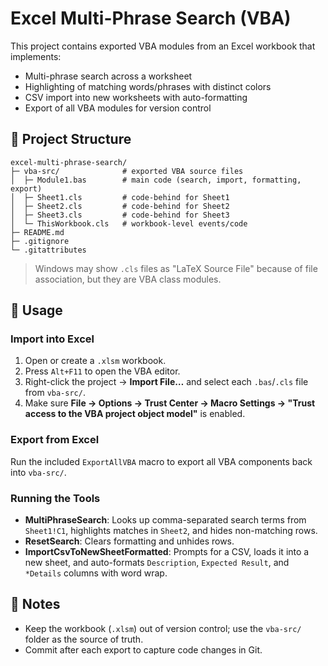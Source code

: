 # Excel Multi-Phrase Search (VBA)

This project contains exported VBA modules from an Excel workbook that implements:

- Multi-phrase search across a worksheet
- Highlighting of matching words/phrases with distinct colors
- CSV import into new worksheets with auto-formatting
- Export of all VBA modules for version control

## 📂 Project Structure
```
excel-multi-phrase-search/
├─ vba-src/              # exported VBA source files
│  ├─ Module1.bas        # main code (search, import, formatting, export)
│  ├─ Sheet1.cls         # code-behind for Sheet1
│  ├─ Sheet2.cls         # code-behind for Sheet2
│  ├─ Sheet3.cls         # code-behind for Sheet3
│  └─ ThisWorkbook.cls   # workbook-level events/code
├─ README.md
├─ .gitignore
└─ .gitattributes
```

> Windows may show `.cls` files as "LaTeX Source File" because of file association, but they are VBA class modules.

## 🚀 Usage

### Import into Excel
1. Open or create a `.xlsm` workbook.
2. Press `Alt+F11` to open the VBA editor.
3. Right-click the project → **Import File…** and select each `.bas`/`.cls` file from `vba-src/`.
4. Make sure **File → Options → Trust Center → Macro Settings → "Trust access to the VBA project object model"** is enabled.

### Export from Excel
Run the included `ExportAllVBA` macro to export all VBA components back into `vba-src/`.

### Running the Tools
- **MultiPhraseSearch**: Looks up comma-separated search terms from `Sheet1!C1`, highlights matches in `Sheet2`, and hides non-matching rows.
- **ResetSearch**: Clears formatting and unhides rows.
- **ImportCsvToNewSheetFormatted**: Prompts for a CSV, loads it into a new sheet, and auto-formats `Description`, `Expected Result`, and `*Details` columns with word wrap.

## 📝 Notes
- Keep the workbook (`.xlsm`) out of version control; use the `vba-src/` folder as the source of truth.
- Commit after each export to capture code changes in Git.
